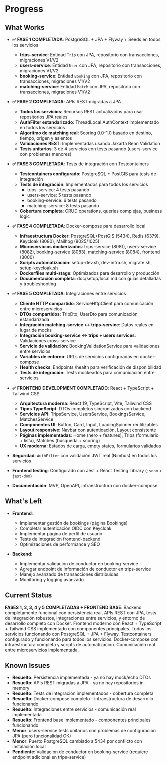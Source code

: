 # Progress

## What Works
- **✅ FASE 1 COMPLETADA**: PostgreSQL + JPA + Flyway + Seeds en todos los servicios
  - **trips-service**: Entidad `Trip` con JPA, repositorio con transacciones, migraciones V1/V2
  - **users-service**: Entidad `User` con JPA, repositorio con transacciones, migraciones V1/V2
  - **booking-service**: Entidad `Booking` con JPA, repositorio con transacciones, migraciones V1/V2
  - **matching-service**: Entidad `Match` con JPA, repositorio con transacciones, migraciones V1/V2

- **✅ FASE 2 COMPLETADA**: APIs REST migradas a JPA
  - **Todos los servicios**: Recursos REST actualizados para usar repositorios JPA reales
  - **AuthFilter estandarizado**: ThreadLocal AuthContext implementado en todos los servicios
  - **Algoritmo de matching real**: Scoring 0.0-1.0 basado en destino, tiempo, origen y asientos
  - **Validaciones REST**: Implementadas usando Jakarta Bean Validation
  - **Tests unitarios**: 3 de 4 servicios con tests pasando (users-service con problemas menores)

- **✅ FASE 3 COMPLETADA**: Tests de integración con Testcontainers
  - **Testcontainers configurado**: PostgreSQL + PostGIS para tests de integración
  - **Tests de integración**: Implementados para todos los servicios
    - trips-service: 4 tests pasando
    - users-service: 5 tests pasando
    - booking-service: 6 tests pasando
    - matching-service: 8 tests pasando
  - **Cobertura completa**: CRUD operations, queries complejas, business logic

- **✅ FASE 4 COMPLETADA**: Docker-compose para desarrollo local
  - **Infraestructura Docker**: PostgreSQL+PostGIS (5434), Redis (6379), Keycloak (8080), Mailhog (8025/1025)
  - **Microservicios dockerizados**: trips-service (8081), users-service (8082), booking-service (8083), matching-service (8084), frontend (3000)
  - **Scripts automatización**: setup-dev.sh, dev-infra.sh, migrate.sh, setup-keycloak.sh
  - **Dockerfiles multi-stage**: Optimizados para desarrollo y producción
  - **Documentación completa**: doc/setup/local.md con guías detalladas y troubleshooting

- **✅ FASE 5 COMPLETADA**: Integraciones entre servicios
  - **Cliente HTTP compartido**: ServiceHttpClient para comunicación entre microservicios
  - **DTOs compartidos**: TripDto, UserDto para comunicación estandarizada
  - **Integración matching-service ↔ trips-service**: Datos reales en lugar de mocks
  - **Integración booking-service ↔ trips + users services**: Validaciones cross-service
  - **Servicio de validación**: BookingValidationService para validaciones entre servicios
  - **Variables de entorno**: URLs de servicios configuradas en docker-compose
  - **Health checks**: Endpoints /health para verificación de disponibilidad
  - **Tests de integración**: Tests mockeados para comunicación entre servicios

- **✅ FRONTEND DEVELOPMENT COMPLETADO**: React + TypeScript + Tailwind CSS
  - **Arquitectura moderna**: React 19, TypeScript, Vite, Tailwind CSS
  - **Tipos TypeScript**: DTOs completos sincronizados con backend
  - **Servicios API**: TripsService, UsersService, BookingsService, MatchesService
  - **Componentes UI**: Button, Card, Input, LoadingSpinner reutilizables
  - **Layout responsive**: Navbar con autenticación, Layout consistente
  - **Páginas implementadas**: Home (hero + features), Trips (formulario + lista), Matches (búsqueda + scoring)
  - **UX moderna**: Estados de carga, empty states, formularios validados

- **Seguridad**: `AuthFilter` con validación JWT real (Nimbus) en todos los servicios
- **Frontend testing**: Configurado con Jest + React Testing Library (`jsdom` + `jest-dom`)
- **Documentación**: MVP, OpenAPI, infraestructura con docker-compose

## What's Left
- **Frontend**: 
  - Implementar gestión de bookings (página Bookings)
  - Completar autenticación OIDC con Keycloak
  - Implementar página de perfil de usuario
  - Tests de integración frontend-backend
  - Optimizaciones de performance y SEO

- **Backend**:
  - Implementar validación de conductor en booking-service
  - Agregar endpoint de información de conductor en trips-service
  - Manejo avanzado de transacciones distribuidas
  - Monitoring y logging avanzado

## Current Status
**FASES 1, 2, 3, 4 y 5 COMPLETADAS + FRONTEND BASE**: Backend completamente funcional con persistencia real, APIs REST con JPA, tests de integración robustos, integraciones entre servicios, y entorno de desarrollo completo con Docker. Frontend moderno con React + TypeScript + Tailwind CSS implementado con componentes principales. Todos los servicios funcionando con PostgreSQL + JPA + Flyway. Testcontainers configurado y funcionando para todos los servicios. Docker-compose con infraestructura completa y scripts de automatización. Comunicación real entre microservicios implementada.

## Known Issues
- **Resuelto**: Persistencia implementada - ya no hay mock/echo DTOs
- **Resuelto**: APIs REST migradas a JPA - ya no hay repositorios in-memory
- **Resuelto**: Tests de integración implementados - cobertura completa
- **Resuelto**: Docker-compose completo - infraestructura de desarrollo funcionando
- **Resuelto**: Integraciones entre servicios - comunicación real implementada
- **Resuelto**: Frontend base implementado - componentes principales funcionando
- **Menor**: users-service tests unitarios con problemas de configuración JPA (pero funcionalidad OK)
- **Menor**: Puerto PostgreSQL cambiado a 5434 por conflicto con instalación local
- **Pendiente**: Validación de conductor en booking-service (requiere endpoint adicional en trips-service)
